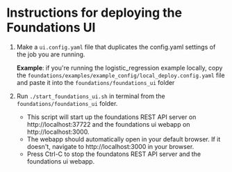 # Instructions for deploying the Foundations UI
1. Make a ```ui.config.yaml``` file that duplicates the config.yaml settings of the job you are running.

   **Example**: if you're running the logistic_regression example locally, copy the ```foundations/examples/example_config/local_deploy.config.yaml``` file and paste it into the ```foundations/foundations_ui``` folder

2. Run ```./start_foundations_ui.sh``` in terminal from the ```foundations/foundations_ui``` folder. 

    - This script will start up the foundations REST API server on http://localhost:37722 and the foundations ui webapp on http://localhost:3000.  
    - The webapp should automatically open in your default browser. If it doesn't, navigate to http://localhost:3000 in your browser.   
    - Press Ctrl-C to stop the foundatons REST API server and the foundations ui webapp.   
